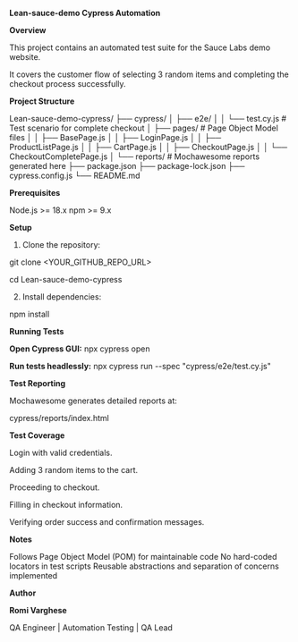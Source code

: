 **Lean-sauce-demo Cypress Automation**

**Overview**

This project contains an automated test suite for the Sauce Labs demo website.

It covers the customer flow of selecting 3 random items and completing the checkout process successfully.



**Project Structure**

Lean-sauce-demo-cypress/
├── cypress/
│   ├── e2e/
│   │   └── test.cy.js           # Test scenario for complete checkout
│   ├── pages/                   # Page Object Model files
│   │   ├── BasePage.js
│   │   ├── LoginPage.js
│   │   ├── ProductListPage.js
│   │   ├── CartPage.js
│   │   ├── CheckoutPage.js
│   │   └── CheckoutCompletePage.js
│   └── reports/                 # Mochawesome reports generated here
├── package.json
├── package-lock.json
├── cypress.config.js
└── README.md

**Prerequisites**

Node.js >= 18.x
npm >= 9.x



**Setup**

1. Clone the repository:

git clone <YOUR\_GITHUB\_REPO\_URL>

cd Lean-sauce-demo-cypress

2. Install dependencies:

npm install

**Running Tests**

**Open Cypress GUI:**
npx cypress open

**Run tests headlessly:**
npx cypress run --spec "cypress/e2e/test.cy.js"

**Test Reporting**

Mochawesome generates detailed reports at:

cypress/reports/index.html

**Test Coverage**

Login with valid credentials.

Adding 3 random items to the cart.

Proceeding to checkout.

Filling in checkout information.

Verifying order success and confirmation messages.

**Notes**

Follows Page Object Model (POM) for maintainable code
No hard-coded locators in test scripts
Reusable abstractions and separation of concerns implemented



**Author**

**Romi Varghese**

QA Engineer | Automation Testing | QA Lead

